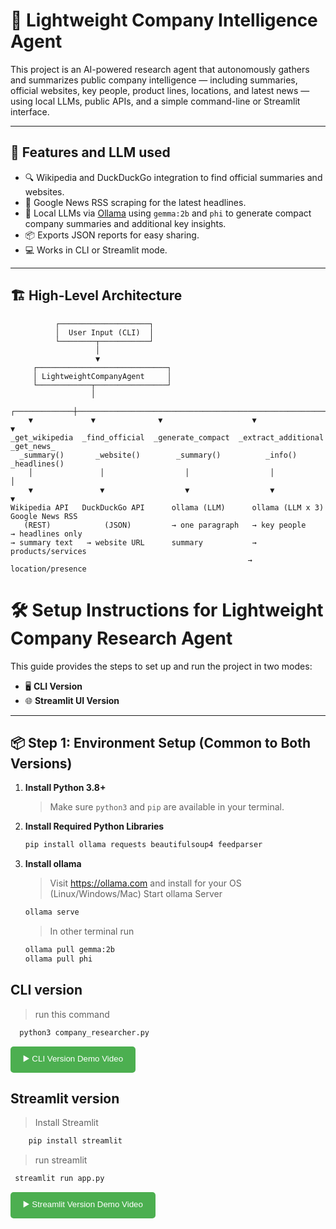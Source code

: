# 🧠 Lightweight Company Intelligence Agent

This project is an AI-powered research agent that autonomously gathers and summarizes public company intelligence — including summaries, official websites, key people, product lines, locations, and latest news — using local LLMs, public APIs, and a simple command-line or Streamlit interface.

---

## 🚀 Features and LLM used

- 🔍 Wikipedia and DuckDuckGo integration to find official summaries and websites.
- 📰 Google News RSS scraping for the latest headlines.
- 🧠 Local LLMs via [Ollama](https://ollama.com/) using `gemma:2b` and `phi` to generate compact company summaries and additional key insights.
- 📦 Exports JSON reports for easy sharing.
- 💻 Works in CLI or Streamlit mode.

---

## 🏗️ High-Level Architecture

```text
          ┌────────────────────┐
          │  User Input (CLI)  │
          └────────┬───────────┘
                   │
                   ▼
     ┌─────────────────────────────┐
     │ LightweightCompanyAgent     │
     └────────────┬────────────────┘
                  │
    ┌─────────────┼────────────────────────────────────────────────────────────┐
    ▼             ▼              ▼                    ▼                      ▼
_get_wikipedia  _find_official  _generate_compact  _extract_additional     _get_news_
  _summary()       _website()        _summary()          _info()            _headlines()
    │               │                  │                  │                     │
    ▼               ▼                  ▼                  ▼                     ▼
Wikipedia API   DuckDuckGo API      ollama (LLM)      ollama (LLM x 3)     Google News RSS
   (REST)            (JSON)         → one paragraph   → key people         → headlines only
→ summary text   → website URL      summary           → products/services
                                                     → location/presence
```

# 🛠️ Setup Instructions for Lightweight Company Research Agent

This guide provides the steps to set up and run the project in two modes:
- 🖥️ **CLI Version**
- 🌐 **Streamlit UI Version**

---

## 📦 Step 1: Environment Setup (Common to Both Versions)

1. **Install Python 3.8+**
   > Make sure `python3` and `pip` are available in your terminal.

2. **Install Required Python Libraries**
   ```bash
   pip install ollama requests beautifulsoup4 feedparser
   ```
3. **Install ollama**
   > Visit https://ollama.com and install for your OS (Linux/Windows/Mac)
   > Start ollama Server
   ``` bash
   ollama serve
   ```
   > In other terminal run
   ``` bash
   ollama pull gemma:2b
   ollama pull phi
   ```
## CLI version 
 > run this command
   ``` bash
     python3 company_researcher.py
```
<a href="https://drive.google.com/file/d/1m91GkIz7j47cT_a48n7AJxV3FgwH89AS/view?usp=sharing" target="_blank">
  <button style="padding:10px 20px; background-color:#4CAF50; color:white; border:none; border-radius:5px; cursor:pointer;">
    ▶️ CLI Version Demo Video
  </button>
</a>

## Streamlit version
 > Install Streamlit
   ``` bash
       pip install streamlit
```
 > run streamlit
   ``` bash
    streamlit run app.py
```
<a href="https://drive.google.com/file/d/1oy1NyIS5zRX_dwBxSIpntZWF6jtma4OP/view?usp=sharing" target="_blank">
  <button style="padding:10px 20px; background-color:#4CAF50; color:white; border:none; border-radius:5px; cursor:pointer;">
    ▶️ Streamlit Version Demo Video
  </button>
</a>


